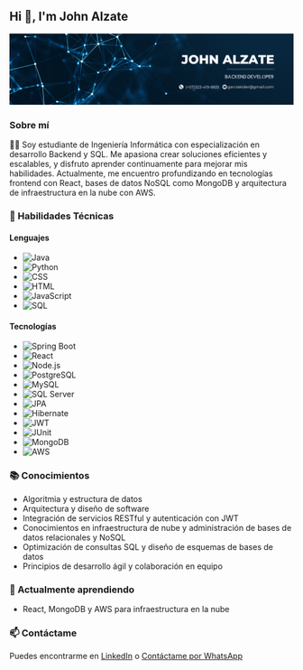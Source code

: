 ## Hi 👋, I'm John Alzate

![Banner](https://github.com/Johnki1/Johnki1/blob/main/Banner.png) 

### Sobre mí
👨‍💻 Soy estudiante de Ingeniería Informática con especialización en desarrollo Backend y SQL. Me apasiona crear soluciones eficientes y escalables, y disfruto aprender continuamente para mejorar mis habilidades. Actualmente, me encuentro profundizando en tecnologías frontend con React, bases de datos NoSQL como MongoDB y arquitectura de infraestructura en la nube con AWS.

### 🚀 Habilidades Técnicas

#### Lenguajes
- ![Java](https://img.shields.io/badge/Java-%23ED8B00.svg?&style=for-the-badge&logo=java&logoColor=white)
- ![Python](https://img.shields.io/badge/Python-%2314354C.svg?&style=for-the-badge&logo=python&logoColor=white)
- ![CSS](https://img.shields.io/badge/CSS3-%231572B6.svg?&style=for-the-badge&logo=css3&logoColor=white)
- ![HTML](https://img.shields.io/badge/HTML5-%23E34F26.svg?&style=for-the-badge&logo=html5&logoColor=white)
- ![JavaScript](https://img.shields.io/badge/JavaScript-%23F7DF1E.svg?&style=for-the-badge&logo=javascript&logoColor=black)
- ![SQL](https://img.shields.io/badge/SQL-%2307405e.svg?&style=for-the-badge&logo=sqlite&logoColor=white)

#### Tecnologías
- ![Spring Boot](https://img.shields.io/badge/Spring_Boot-%236DB33F.svg?&style=for-the-badge&logo=spring&logoColor=white)
- ![React](https://img.shields.io/badge/React-%2361DAFB.svg?&style=for-the-badge&logo=react&logoColor=black)
- ![Node.js](https://img.shields.io/badge/Node.js-%23339933.svg?&style=for-the-badge&logo=node.js&logoColor=white)
- ![PostgreSQL](https://img.shields.io/badge/PostgreSQL-%23336791.svg?&style=for-the-badge&logo=postgresql&logoColor=white)
- ![MySQL](https://img.shields.io/badge/MySQL-%234479A1.svg?&style=for-the-badge&logo=mysql&logoColor=white)
- ![SQL Server](https://img.shields.io/badge/SQL%20Server-%23CC2927.svg?&style=for-the-badge&logo=microsoft-sql-server&logoColor=white)
- ![JPA](https://img.shields.io/badge/JPA-%23F58220.svg?&style=for-the-badge&logo=jpa&logoColor=white)
- ![Hibernate](https://img.shields.io/badge/Hibernate-%23005A9C.svg?&style=for-the-badge&logo=hibernate&logoColor=white)
- ![JWT](https://img.shields.io/badge/JWT-%23000000.svg?&style=for-the-badge&logo=json-web-tokens&logoColor=white)
- ![JUnit](https://img.shields.io/badge/JUnit-%2325A162.svg?&style=for-the-badge&logo=junit5&logoColor=white)
- ![MongoDB](https://img.shields.io/badge/MongoDB-%2347A248.svg?&style=for-the-badge&logo=mongodb&logoColor=white)
- ![AWS](https://img.shields.io/badge/AWS-%23FF9900.svg?&style=for-the-badge&logo=amazon-aws&logoColor=white)

### 📚 Conocimientos
- Algoritmia y estructura de datos
- Arquitectura y diseño de software
- Integración de servicios RESTful y autenticación con JWT
- Conocimientos en infraestructura de nube y administración de bases de datos relacionales y NoSQL
- Optimización de consultas SQL y diseño de esquemas de bases de datos
- Principios de desarrollo ágil y colaboración en equipo

### 🌱 Actualmente aprendiendo
- React, MongoDB y AWS para infraestructura en la nube

### 📫 Contáctame
Puedes encontrarme en [LinkedIn](https://www.linkedin.com/in/johnkider) o [Contáctame por WhatsApp](https://wa.me/573234198831?text=Hola%2C%20contacto%20contigo%20desde%20GitHub%20😊)


